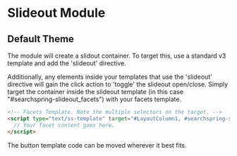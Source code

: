 # Slideout Module
## Default Theme

The module will create a slidout container. To target this, use a standard v3 template and add the 'slideout' directive.

Additionally, any elements inside your templates that use the 'slideout' directive will gain the click action to 'toggle' the slideout open/close.
Simply target the container inside the slideout template (in this case "#searchspring-slideout_facets") with your facets template.

```html
<!-- Facets Template. Note the multiple selectors on the target. -->
<script type="text/ss-template" target="#LayoutColumn1, #searchspring-slideout_facets">
  // Your facet content goes here.
</script>
```

The button template code can be moved wherever it best fits.
